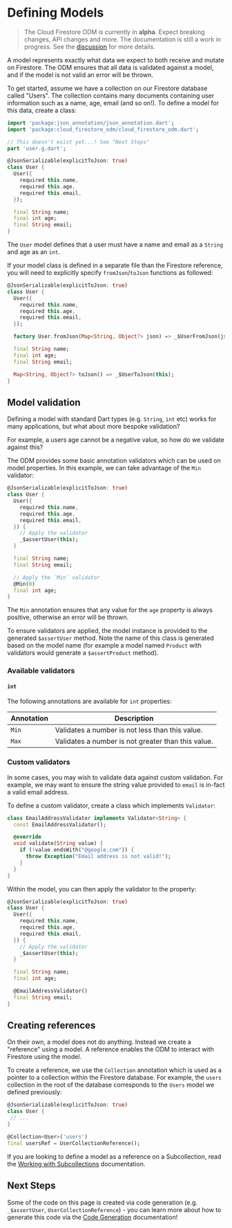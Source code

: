 # Defining Models

> The Cloud Firestore ODM is currently in **alpha**. Expect breaking changes, API changes and more. The documentation is still a work in progress. See the [discussion](https://github.com/FirebaseExtended/flutterfire/discussions/7475) for more details.

A model represents exactly what data we expect to both receive and mutate on Firestore. The ODM
ensures that all data is validated against a model, and if the model is not valid an error will be
thrown.

To get started, assume we have a collection on our Firestore database called "Users". The collection
contains many documents containing user information such as a name, age, email (and so on!). To
define a model for this data, create a class:

```dart
import 'package:json_annotation/json_annotation.dart';
import 'package:cloud_firestore_odm/cloud_firestore_odm.dart';

// This doesn't exist yet...! See "Next Steps"
part 'user.g.dart';

@JsonSerializable(explicitToJson: true)
class User {
  User({
    required this.name,
    required this.age,
    required this.email,
  });

  final String name;
  final int age;
  final String email;
}
```

The `User` model defines that a user must have a name and email as a `String` and age as an `int`.

If your model class is defined in a separate file than the Firestore reference,
you will need to explicitly specify `fromJson`/`toJson` functions as followed:

```dart
@JsonSerializable(explicitToJson: true)
class User {
  User({
    required this.name,
    required this.age,
    required this.email,
  });

  factory User.fromJson(Map<String, Object?> json) => _$UserFromJson(json);

  final String name;
  final int age;
  final String email;

  Map<String, Object?> toJson() => _$UserToJson(this);
}
```


## Model validation

Defining a model with standard Dart types (e.g. `String`, `int` etc) works for many applications,
but what about more bespoke validation?

For example, a users age cannot be a negative value, so how do we validate against this?

The ODM provides some basic annotation validators which can be used on model properties. In this
example, we can take advantage of the `Min` validator:

```dart
@JsonSerializable(explicitToJson: true)
class User {
  User({
    required this.name,
    required this.age,
    required this.email,
  }) {
    // Apply the validator
    _$assertUser(this);
  }

  final String name;
  final String email;

  // Apply the `Min` validator
  @Min(0)
  final int age;
}
```

The `Min` annotation ensures that any value for the `age` property is always positive, otherwise an
error will be thrown.

To ensure validators are applied, the model instance is provided to the generated `$assertUser`
method. Note the name of this class is generated based on the model name (for example a model named
`Product` with validators would generate a `$assertProduct` method).

### Available validators

#### `int`

The following annotations are available for `int` properties:

| Annotation | Description                                        |
|------------|----------------------------------------------------|
| `Min`      | Validates a number is not less than this value.    |
| `Max`      | Validates a number is not greater than this value. |

### Custom validators

In some cases, you may wish to validate data against custom validation. For example, we may want to
ensure the string value provided to `email` is in-fact a valid email address.

To define a custom validator, create a class which implements `Validator`:

```dart
class EmailAddressValidator implements Validator<String> {
  const EmailAddressValidator();

  @override
  void validate(String value) {
    if (!value.endsWith("@google.com")) {
      throw Exception("Email address is not valid!");
    }
  }
}
```

Within the model, you can then apply the validator to the property:

```dart
@JsonSerializable(explicitToJson: true)
class User {
  User({
    required this.name,
    required this.age,
    required this.email,
  }) {
    // Apply the validator
    _$assertUser(this);
  }

  final String name;
  final int age;

  @EmailAddressValidator()
  final String email;
}
```

## Creating references

On their own, a model does not do anything. Instead we create a "reference" using a model.
A reference enables the ODM to interact with Firestore using the model.

To create a reference, we use the `Collection` annotation which is used as a pointer to a collection
within the Firestore database. For example, the `users` collection in the root of the database
corresponds to the `Users` model we defined previously:

```dart
@JsonSerializable(explicitToJson: true)
class User {
 // ...
}

@Collection<User>('users')
final usersRef = UserCollectionReference();
```

If you are looking to define a model as a reference on a Subcollection, read the [Working with Subcollections](./subcollections.md) documentation.

## Next Steps

Some of the code on this page is created via code generation
(e.g. `_$assertUser`, `UserCollectionReference`) - you can learn more about
how to generate this code via the [Code Generation](./code-generation) documentation!
